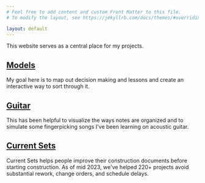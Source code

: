 ```yaml
---
# Feel free to add content and custom Front Matter to this file.
# To modify the layout, see https://jekyllrb.com/docs/themes/#overriding-theme-defaults

layout: default
---
```



This website serves as a central place for my projects.


## [Models](/site/models/)
My goal here is to map out decision making and lessons and create an interactive way to sort through it.

## [Guitar](/site/guitar/)
This has been helpful to visualize the ways notes are organized and to simulate some fingerpicking songs I've been learning on acoustic guitar.

## [Current Sets](/site/cs/)
Current Sets helps people improve their construction documents before starting construction. As of mid 2023, we've helped 220+ projects avoid substantial rework, change orders, and schedule delays.

